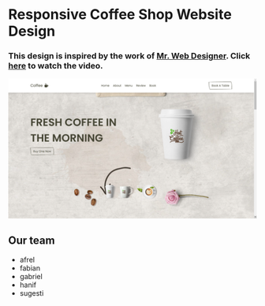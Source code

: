 # Responsive Coffee Shop Website Design

### This design is inspired by the work of [Mr. Web Designer](https://www.youtube.com/@MrWebDesignerAnas). Click [here](https://youtu.be/52sKmRsk7xU) to watch the video.

![preview img](/preview.png)

## Our team

- afrel
- fabian
- gabriel
- hanif
- sugesti
